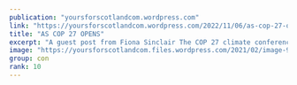 ```yaml
---
publication: "yoursforscotlandcom.wordpress.com"
link: "https://yoursforscotlandcom.wordpress.com/2022/11/06/as-cop-27-opens/"
title: "AS COP 27 OPENS"
excerpt: "A guest post from Fiona Sinclair The COP 27 climate conference begins today in Sharm-El Sheikh in Egypt. Those countries deemed most vulnerable to the effects of climate change, because they are so…"
image: "https://yoursforscotlandcom.files.wordpress.com/2021/02/image-9.jpeg"
group: con
rank: 10
---
```

